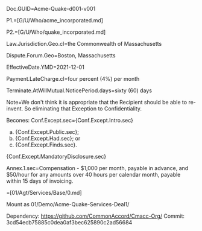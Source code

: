 Doc.GUID=Acme-Quake-d001-v001


P1.=[G/U/Who/acme_incorporated.md]

P2.=[G/U/Who/quake_incorporated.md]

Law.Jurisdiction.Geo.cl=the Commonwealth of Massachusetts

Dispute.Forum.Geo=Boston, Massachusetts

EffectiveDate.YMD=2021-12-01

Payment.LateCharge.cl=four percent (4%) per month

Terminate.AtWillMutual.NoticePeriod.days=sixty (60) days

Note=We don't think it is appropriate that the Recipient should be able to re-invent.  So eliminating that Exception to Confidentiality.

Becones:
Conf.Except.sec={Conf.Except.Intro.sec}<ol type="a"><li>{Conf.Except.Public.sec};</li><li>{Conf.Except.Had.sec}; or</li><li>{Conf.Except.Finds.sec}.</li></ol> {Conf.Except.MandatoryDisclosure.sec}

Annex.1.sec=Compensation - $1,000 per month, payable in advance, and $50/hour for any amounts over 40 hours per calendar month, payable within 15 days of invoicing. 

=[01/Agt/Services/Base/0.md]

Mount as 01/Demo/Acme-Quake-Services-Deal1/

Dependency: https://github.com/CommonAccord/Cmacc-Org/
Commit: 3cd54ecb75885c0dea0af3bec625890c2ad56684
